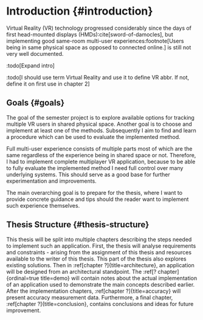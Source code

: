 # Introduction {#introduction}

Virtual Reality (VR) technology progressed considerably since the days of first head-mounted displays (HMDs):cite[sword-of-damocles], but implementing good same-room multi-user experiences:footnote[Users being in same physical space as opposed to connected online.] is still not very well documented.

:todo[Expand intro]

:todo[I should use term Virtual Reality and use it to define VR abbr. If not, define it on first use in chapter 2]

## Goals {#goals}

The goal of the semester project is to explore available options for tracking multiple VR users in shared physical space. Another goal is to choose and implement at least one of the methods. Subsequently I aim to find and learn a procedure which can be used to evaluate the implemented method.

Full multi-user experience consists of multiple parts most of which are the same regardless of the experience being in shared space or not. Therefore, I had to implement complete multiplayer VR application, because to be able to fully evaluate the implemented method I need full control over many underlying systems. This should serve as a good base for further experimentation and improvements.

The main overarching goal is to prepare for the thesis, where I want to provide concrete guidance and tips should the reader want to implement such experience themselves.

## Thesis Structure {#thesis-structure}

This thesis will be split into multiple chapters describing the steps needed to implement such an application. First, the thesis will analyse requirements and constraints - arising from the assignment of this thesis and resources available to the writer of this thesis. This part of the thesis also explores existing solutions. Then in :ref[chapter&nbsp;?]{title=architecture}, an application will be designed from an architectural standpoint. The :ref[? chapter]{ordinal=true title=demo} will contain notes about the actual implementation of an application used to demonstrate the main concepts described earlier. After the implementation chapters, :ref[chapter&nbsp;?]{title=accuracy} will present accuracy measurement data. Furthermore, a final chapter, :ref[chapter&nbsp;?]{title=conclusion}, contains conclusions and ideas for future improvement.
